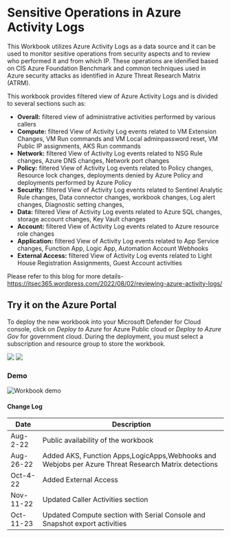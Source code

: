 # Sensitive Operations in Azure Activity Logs 

 This Workbook utilizes Azure Activity Logs as a data source and it can be used to monitor sesitive operations from security aspects and to review who performed it and from which IP. These operations are idenified based on CIS Azure Foundation Benchmark and common techniques used in Azure security attacks as identified in Azure Threat Research Matrix (ATRM). 


This workbook provides filtered view of Azure Activity Logs and is divided to several sections such as:

-	**Overall:**  filtered view of administrative activities performed by various callers   
-	**Compute:** filtered View of Activity Log events related to VM Extension Changes, VM Run commands and VM Local adminpassword reset, VM Public IP assignments, AKS Run commands 
-	**Network:** filtered View of Activity Log events related to NSG Rule changes, Azure DNS changes, Network port changes  
-	**Policy:** filtered View of Activity Log events related to Policy changes, Resource lock changes, deployments denied by Azure Policy and deployments performed by Azure Policy 
-	**Security:** filtered View of Activity Log events related to Sentinel Analytic Rule changes, Data connector changes, workbook changes, Log alert changes, Diagnostic setting changes, 
-	**Data:** filtered View of Activity Log events related to Azure SQL changes, storage account changes, Key Vault changes 
-	**Account:** filtered View of Activity Log events related to Azure resource role changes  
-	**Application:** filtered View of Activity Log events related to App Service changes, Function App, Logic App, Automation Account Webhooks 
-	**External Access:** filtered View of Activity Log events related to Light House Registration Assignments, Guest Account activities 

Please refer to this blog for more details- https://itsec365.wordpress.com/2022/08/02/reviewing-azure-activity-logs/

## Try it on the Azure Portal

To deploy the new workbook into your Microsoft Defender for Cloud console, click on *Deploy to Azure* for Azure Public cloud or *Deploy to Azure Gov* for government cloud.
During the deployment, you must select a subscription and resource group to store the workbook. 

<a  href="https://portal.azure.com/#create/Microsoft.Template/uri/https%3A%2F%2Fraw.githubusercontent.com%2FITSec365%2FWorkbooks%2Fmain%2FSensitiveOperationsinAzureActivityLogs%2FSensitiveOperationsinAzureActivityLogReview.json" target="_blank"><img src="https://aka.ms/deploytoazurebutton"/></a>
<a href="https://portal.azure.us/#create/Microsoft.Template/uri/https%3A%2F%2Fraw.githubusercontent.com%2FITSec365%2FWorkbooks%2Fmain%2FSensitiveOperationsinAzureActivityLogs%2FSensitiveOperationsinAzureActivityLogReview.json" target="_blank"><img src="https://aka.ms/deploytoazuregovbutton"/></a>

### Demo
![Workbook demo](./Activity.GIF)

#### Change Log 

|Date|Description|
|---|---|
|Aug-2-22| Public availability of the workbook| 
|Aug-26-22| Added AKS, Function Apps,LogicApps,Webhooks and Webjobs per Azure Threat Research Matrix detections  | 
|Oct-4-22| Added External Access  | 
|Nov-11-22| Updated Caller Activities section  | 
|Oct-11-23| Updated Compute section with Serial Console and Snapshot export activities  | 
